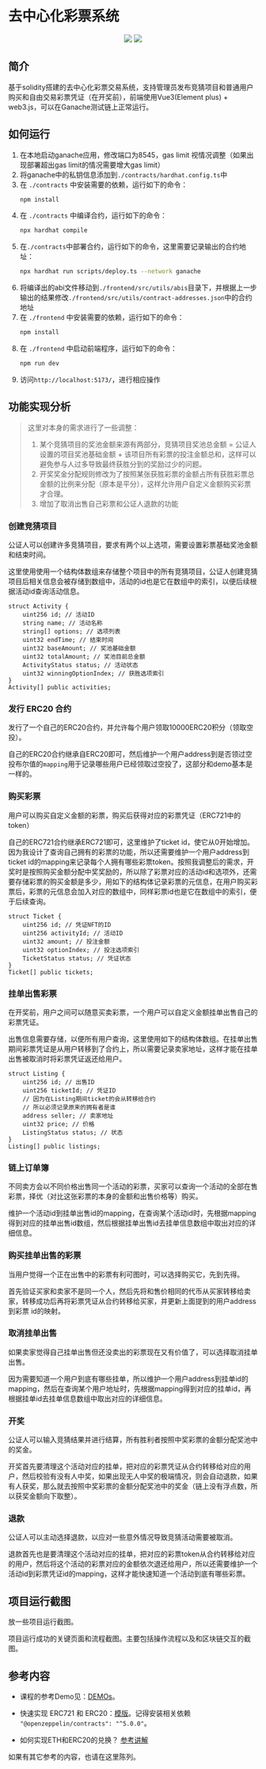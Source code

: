 # 去中心化彩票系统

<div align=center>
   <img src="https://img.shields.io/badge/solidity-0.8.0-blue"/>
   <img src="https://img.shields.io/badge/vue-3.5.22-green"/>
</div>

## 简介

基于solidity搭建的去中心化彩票交易系统，支持管理员发布竞猜项目和普通用户购买和自由交易彩票凭证（在开奖前），前端使用Vue3(Element plus) + web3.js，可以在Ganache测试链上正常运行。

## 如何运行

1. 在本地启动ganache应用，修改端口为8545，gas limit 视情况调整（如果出现部署超出gas limit的情况需要增大gas limit）
2. 将ganache中的私钥信息添加到`./contracts/hardhat.config.ts`中
3. 在 `./contracts` 中安装需要的依赖，运行如下的命令：
    ```bash
    npm install
    ```
4. 在 `./contracts` 中编译合约，运行如下的命令：
    ```bash
    npx hardhat compile
    ```
5. 在`./contracts`中部署合约，运行如下的命令，这里需要记录输出的合约地址：
    ```bash
    npx hardhat run scripts/deploy.ts --network ganache
    ```
6. 将编译出的abi文件移动到`./frontend/src/utils/abis`目录下，并根据上一步输出的结果修改`./frontend/src/utils/contract-addresses.json`中的合约地址
7. 在 `./frontend` 中安装需要的依赖，运行如下的命令：
    ```bash
    npm install
    ```
8. 在 `./frontend` 中启动前端程序，运行如下的命令：
    ```bash
    npm run dev
    ```
9. 访问`http://localhost:5173/`，进行相应操作

## 功能实现分析

> 这里对本身的需求进行了一些调整：
> 1. 某个竞猜项目的奖池金额来源有两部分，竞猜项目奖池总金额 = 公证人设置的项目奖池基础金额 + 该项目所有彩票的投注金额总和，这样可以避免参与人过多导致最终获胜分到的奖励过少的问题。
> 2. 开奖奖金分配规则修改为了按照某张获胜彩票的金额占所有获胜彩票总金额的比例来分配（原本是平分），这样允许用户自定义金额购买彩票才合理。
> 3. 增加了取消出售自己彩票和公证人退款的功能

### 创建竞猜项目

公证人可以创建许多竞猜项目，要求有两个以上选项，需要设置彩票基础奖池金额和结束时间。

这里使用使用一个结构体数组来存储整个项目中的所有竞猜项目，公证人创建竞猜项目后相关信息会被存储到数组中，活动的id也是它在数组中的索引，以便后续根据活动id查询活动信息。

```solidity
struct Activity {
    uint256 id; // 活动ID
    string name; // 活动名称
    string[] options; // 选项列表
    uint32 endTime; // 结束时间
    uint32 baseAmount; // 奖池基础金额
    uint32 totalAmount; // 奖池目前总金额
    ActivityStatus status; // 活动状态
    uint32 winningOptionIndex; // 获胜选项索引
}
Activity[] public activities;
```

### 发行 ERC20 合约

发行了一个自己的ERC20合约，并允许每个用户领取10000ERC20积分（领取空投）。

自己的ERC20合约继承自ERC20即可，然后维护一个用户address到是否领过空投布尔值的`mapping`用于记录哪些用户已经领取过空投了，这部分和demo基本是一样的。

### 购买彩票

用户可以购买自定义金额的彩票，购买后获得对应的彩票凭证（ERC721中的token）

自己的ERC721合约继承ERC721即可，这里维护了ticket id，使它从0开始增加。因为我设计了查询自己拥有的彩票的功能，所以还需要维护一个用户address到ticket id的mapping来记录每个人拥有哪些彩票token。按照我调整后的需求，开奖时是按照购买金额分配中奖奖励的，所以除了彩票对应的活动id和选项外，还需要存储彩票的购买金额是多少，用如下的结构体记录彩票的元信息，在用户购买彩票后，彩票的元信息会加入对应的数组中，同样彩票id也是它在数组中的索引，便于后续查询。

```solidity
struct Ticket {
    uint256 id; // 凭证NFT的ID
    uint256 activityId; // 活动ID
    uint32 amount; // 投注金额
    uint32 optionIndex; // 投注选项索引
    TicketStatus status; // 凭证状态
}
Ticket[] public tickets;
```

### 挂单出售彩票

在开奖前，用户之间可以随意买卖彩票，一个用户可以自定义金额挂单出售自己的彩票凭证。

出售信息需要存储，以便所有用户查询，这里使用如下的结构体数组。在挂单出售期间彩票凭证是从用户转移到了合约上，所以需要记录卖家地址，这样才能在挂单出售被取消时将彩票凭证返还给用户。

```solidity
struct Listing {
    uint256 id; // 出售ID
    uint256 ticketId; // 凭证ID
    // 因为在Listing期间ticket的会从转移给合约
    // 所以必须记录原来的拥有者是谁
    address seller; // 卖家地址
    uint32 price; // 价格
    ListingStatus status; // 状态
}
Listing[] public listings;
```

### 链上订单簿

不同卖方会以不同价格出售同一个活动的彩票，买家可以查询一个活动的全部在售彩票，择优（对比这张彩票的本身的金额和出售价格等）购买。

维护一个活动id到挂单出售id的mapping，在查询某个活动id时，先根据mapping得到对应的挂单出售id数组，然后根据挂单出售id去挂单信息数组中取出对应的详细信息。

### 购买挂单出售的彩票

当用户觉得一个正在出售中的彩票有利可图时，可以选择购买它，先到先得。

首先验证买家和卖家不是同一个人，然后先将和售价相同的代币从买家转移给卖家，转移成功后再将彩票凭证从合约转移给买家，并更新上面提到的用户address到彩票 id的映射。

### 取消挂单出售

如果卖家觉得自己挂单出售但还没卖出的彩票现在又有价值了，可以选择取消挂单出售。

因为需要知道一个用户到底有哪些挂单，所以维护一个用户address到挂单id的mapping，然后在查询某个用户地址时，先根据mapping得到对应的挂单id，再根据挂单id去挂单信息数组中取出对应的详细信息。

### 开奖

公证人可以输入竞猜结果并进行结算，所有胜利者按照中奖彩票的金额分配奖池中的奖金。

开奖首先要清理这个活动对应的挂单，把对应的彩票凭证从合约转移给对应的用户，然后校验有没有人中奖，如果出现无人中奖的极端情况，则会自动退款，如果有人获奖，那么就去按照中奖彩票的金额分配奖池中的奖金（链上没有浮点数，所以获奖金额向下取整）。

### 退款

公证人可以主动选择退款，以应对一些意外情况导致竞猜活动需要被取消。

退款首先也是要清理这个活动对应的挂单，把对应的彩票token从合约转移给对应的用户，然后将这个活动的彩票对应的金额依次退还给用户，所以还需要维护一个活动id到彩票凭证id的mapping，这样才能快速知道一个活动到底有哪些彩票。

## 项目运行截图

放一些项目运行截图。

项目运行成功的关键页面和流程截图。主要包括操作流程以及和区块链交互的截图。

## 参考内容

- 课程的参考Demo见：[DEMOs](https://github.com/LBruyne/blockchain-course-demos)。

- 快速实现 ERC721 和 ERC20：[模版](https://wizard.openzeppelin.com/#erc20)。记得安装相关依赖 ``"@openzeppelin/contracts": "^5.0.0"``。

- 如何实现ETH和ERC20的兑换？ [参考讲解](https://www.wtf.academy/en/docs/solidity-103/DEX/)

如果有其它参考的内容，也请在这里陈列。